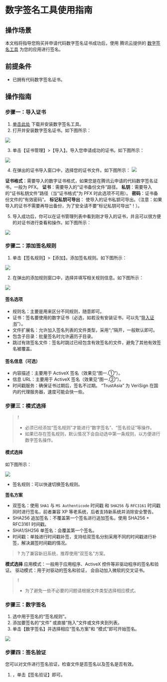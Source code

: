﻿# 数字签名工具使用指南

## 操作场景
本文档将指导您购买并申请代码数字签名证书成功后，使用 腾讯云提供的 [数字签名工具](https://www.trustasia.com/signtools/setup.exe) 为您的应用进行签名。

## 前提条件
- 已拥有代码数字签名证书。

## 操作指南

### 步骤一：导入证书
1. [单击此处](https://www.trustasia.com/signtools/setup.exe) 下载并安装数字签名工具。
2. 打开并安装数字签名证书。如下图所示：

![](https://main.qcloudimg.com/raw/a944ad3d919cfb28dcd368948dc38748.png)

3. 单击【证书管理】>【导入】。导入您申请成功的证书。如下图所示：

![](https://main.qcloudimg.com/raw/2fa2f8ba2be59a821e0cc095fab9b3d4.png)

4. 在弹出的证书导入窗口中，选择您的证书文件。如下图所示：
![](https://main.qcloudimg.com/raw/7ebc3d08541300cd01ed27aae1c3a515.png)

**证书格式**：需要导入的数字证书格式，如果您是在腾讯云申请的代码数字签名证书，一般为 PFX。
**证书**：需要导入的“证书备份文件”路径。
**私钥**：需要导入的“证书私钥文件”路径（当“证书格式”为 PFX 时此选项不可用）。
**密码**：证书备份文件的“有效密码”。
**标记私钥可导出**： 使导入的证书私钥可导出。（注意：如果导入的证书不需要再导出备份，为了安全请不要“标记私钥可导出”！）。

5. 导入成功后，你可以在证书管理列表中看到刚才导入的证书，并且可以很方便的对证书进行查看和操作。如下图所示：

![](https://main.qcloudimg.com/raw/3299dbcd3e39ebc15bf54d9e82c42fcf.png)

### 步骤二：添加签名规则

1.  单击【签名规则】>【添加】。添加签名规则。如下图所示：

![](https://main.qcloudimg.com/raw/196df6d804379e99f80498d0c0f17324.png)

2. 在弹出的添加规则窗口中，选择并填写相关规则信息。如下图所示：

![](https://main.qcloudimg.com/raw/0bcda0f8f6258db914d8433e1f71a190.png)
#### 签名选项
- 规则名：主要是用来区分不同规则，随意即可。
- 证书：签名要使用的数字证书（必选，如若没有安装证书，可以先“[导入证书](1)”）。
- 文件扩展名：允许加入签名列表的文件类型，采用“;”隔开，一般默认即可。
- 包含子目录：批量签名时允许遍历子目录。
- 跳过有效签名文件：签名时跳过已经包含有效签名的文件，避免了其他有效签名被覆盖。

#### 签名信息（可选）
- 内容描述：主要用于 ActiveX 签名（效果见“图一.①”）。
- 信息 URL：主要用于 ActiveX 签名（效果见“图一.②”）。
- 时间戳服务：确保证书过期后，签名不过期。 “TrustAsia” 为 VeriSign 在国内的代理服务器，速度可能会快一些。

### 步骤三：模式选择

>!
>- 必须已经添加“签名规则”才能进行“数字签名”、“签名验证”等操作。
>- 如果已存在签名规则，默认情况下会自动选中第一条规则，以方便进行数字签名操作。

#### 模式选择

如下图所示：


![](https://main.qcloudimg.com/raw/ece6262af620e8309adbd91d07e6305a.png)
- 签名规则：可以快速切换签名规则。

**签名方案**
- 双签名：使用 `SHA1` 与 `MS Authenticode` 时间戳 和 `SHA256` 与 `RFC3161` 时间戳同时进行签名，前者兼容 XP 等老系统，后者支持新系统并消除安全警告。
- SHA256 追加签名：不覆盖第一个签名进行追加签名，使用 SHA256 + RFC3161 时间戳。
- SHA1/SH256 单签名：会覆盖第一个签名。
- 时间戳：单独进行时间戳补签，支持给双签名分别采用不同的时间戳进行补签，解决漏签时间戳的情况。

>? 为了兼容新旧系统，推荐使用“双签名”方案。

**模式选择**
应用模式：一般用于应用程序、ActiveX 控件等非驱动程序的签名和验证。
驱动模式：用于对驱动的签名和验证， 会自动加入微软的交叉证书。
>!
>- 为了避免一些不必要的问题请根据文件类型选择相应模式。

### 步骤三：数字签名
1. 选中用于签名的“签名规则”。
2. 添加要签名的“文件” 或直接“拖入”文件或文件夹到列表。
3. 单击【数字签名】并选择相应“签名方案”和 “模式”即可开始签名。

![](https://main.qcloudimg.com/raw/484412fdbb3a3cccc94a0110b2b21ebc.png)

### 步骤四：签名验证
您可以对文件进行签名验证，检查文件是否签名以及签名是否有效。
1. ，单击【签名验证】即可。



